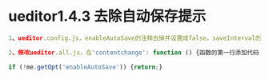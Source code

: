 #  ueditor1.4.3 去除自动保存提示

```js
1、ueditor.config.js，enableAutoSave的注释去掉并设置成false，saveInterval的注释也去掉设置成0；

2、修改ueditor.all.js，在'contentchange': function () {函数的第一行添加代码：

if (!me.getOpt('enableAutoSave')) {return;}
```



